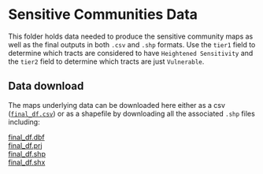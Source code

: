 # Sensitive Communities Data

This folder holds data needed to produce the sensitive community maps as well as the final outputs in both `.csv` and `.shp` formats. Use the `tier1` field to determine which tracts are considered to have `Heightened Sensitivity` and the `tier2` field to determine which tracts are just `Vulnerable`.  

## Data download

The maps underlying data can be downloaded here either as a csv ([`final_df.csv`](https://github.com/cci-ucb/sensitive_communities/blob/master/data/final_df.csv)) or as a shapefile by downloading all the associated `.shp` files including: 

[final_df.dbf](https://github.com/cci-ucb/sensitive_communities/blob/master/data/final_df.dbf)  
[final_df.prj](https://github.com/cci-ucb/sensitive_communities/blob/master/data/final_df.prj)  
[final_df.shp](https://github.com/cci-ucb/sensitive_communities/blob/master/data/final_df.shp)  
[final_df.shx](https://github.com/cci-ucb/sensitive_communities/blob/master/data/final_df.shx)  

